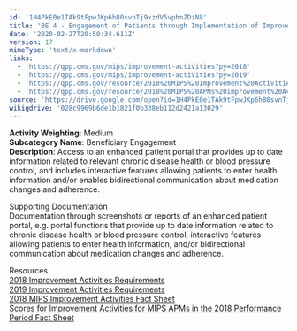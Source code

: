 ```yaml
---
id: '1H4PkE0e1TAk9tFpwJKp6h80svnTj9xzdV5vphnZDzN8'
title: 'BE 4 - Engagement of Patients through Implementation of Improvements in Patient Portal'
date: '2020-02-27T20:50:34.611Z'
version: 17
mimeType: 'text/x-markdown'
links:
  - 'https://qpp.cms.gov/mips/improvement-activities?py=2018'
  - 'https://qpp.cms.gov/mips/improvement-activities?py=2019'
  - 'https://qpp.cms.gov/resource/2018%20MIPS%20Improvement%20Activities%20Fact%20Sheet'
  - 'https://qpp.cms.gov/resource/2018%20MIPS%20APMs%20improvement%20Activities%20scores%20fact%20sheet'
source: 'https://drive.google.com/open?id=1H4PkE0e1TAk9tFpwJKp6h80svnTj9xzdV5vphnZDzN8'
wikigdrive: '028c9969b6de1b1821f0b338eb112d2421a13029'
---
```





**Activity Weighting**: Medium  
**Subcategory Name**: Beneficiary Engagement  
**Description**: Access to an enhanced patient portal that provides up to date information related to relevant chronic disease health or blood pressure control, and includes interactive features allowing patients to enter health information and/or enables bidirectional communication about medication changes and adherence.




Supporting Documentation  
Documentation through screenshots or reports of an enhanced patient portal, e.g. portal functions that provide up to date information related to chronic disease health or blood pressure control, interactive features allowing patients to enter health information, and/or bidirectional communication about medication changes and adherence.




Resources  
[2018 Improvement Activities Requirements](https://qpp.cms.gov/mips/improvement-activities?py=2018)  
[2019 Improvement Activities Requirements](https://qpp.cms.gov/mips/improvement-activities?py=2019)  
[2018 MIPS Improvement Activities Fact Sheet](https://qpp.cms.gov/resource/2018%20MIPS%20Improvement%20Activities%20Fact%20Sheet)  
[Scores for Improvement Activities for MIPS APMs in the 2018 Performance Period Fact Sheet](https://qpp.cms.gov/resource/2018%20MIPS%20APMs%20improvement%20Activities%20scores%20fact%20sheet)
